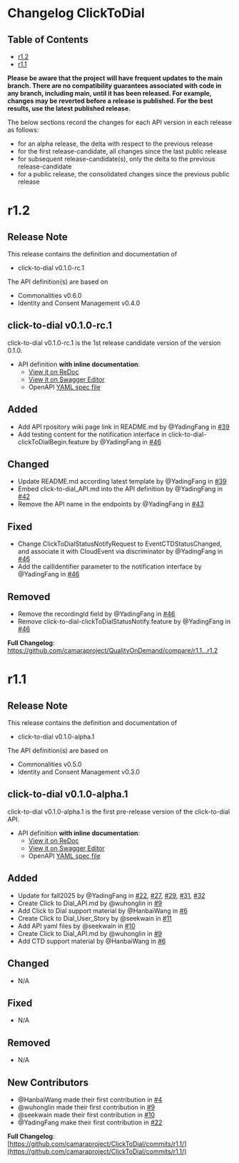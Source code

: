 # Changelog ClickToDial

## Table of Contents

- [r1.2](#r12)
- [r1.1](#r11)

**Please be aware that the project will have frequent updates to the main branch. There are no compatibility guarantees associated with code in any branch, including main, until it has been released. For example, changes may be reverted before a release is published. For the best results, use the latest published release.**

The below sections record the changes for each API version in each release as follows:

- for an alpha release, the delta with respect to the previous release
- for the first release-candidate, all changes since the last public release
- for subsequent release-candidate(s), only the delta to the previous release-candidate
- for a public release, the consolidated changes since the previous public release

# r1.2

## Release Note

This release contains the definition and documentation of

- click-to-dial v0.1.0-rc.1

The API definition(s) are based on

- Commonalities v0.6.0
- Identity and Consent Management v0.4.0

## click-to-dial v0.1.0-rc.1

click-to-dial v0.1.0-rc.1 is the 1st release candidate version of the version 0.1.0.
- API definition **with inline documentation**:
  - [View it on ReDoc](https://redocly.github.io/redoc/?url=https://raw.githubusercontent.com/camaraproject/ClickToDial/r1.2/code/API_definitions/click-to-dial.yaml&nocors)
  - [View it on Swagger Editor](https://editor.swagger.io/?url=https://raw.githubusercontent.com/camaraproject/ClickToDial/r1.2/code/API_definitions/click-to-dial.yaml)
  - OpenAPI [YAML spec file](https://github.com/camaraproject/ClickToDial/blob/r1.2/code/API_definitions/click-to-dial.yaml)

## Added

- Add API rpository wiki page link in README.md by @YadingFang in [#39](https://github.com/camaraproject/ClickToDial/pull/39)
- Add testing content for the notification interface in click-to-dial-clickToDialBegin.feature by @YadingFang in [#46](https://github.com/camaraproject/ClickToDial/pull/46)

## Changed

- Update README.md according latest template by @YadingFang in [#39](https://github.com/camaraproject/ClickToDial/pull/39)
- Embed click-to-dial_API.md into the API definition by @YadingFang in [#42](https://github.com/camaraproject/ClickToDial/pull/42)
- Remove the API name in the endpoints by @YadingFang in [#43](https://github.com/camaraproject/ClickToDial/pull/43)

## Fixed

- Change ClickToDialStatusNotifyRequest to EventCTDStatusChanged, and associate it with CloudEvent via discriminator by @YadingFang in [#46](https://github.com/camaraproject/ClickToDial/pull/46)
- Add the callIdentifier parameter to the notification interface by @YadingFang in [#46](https://github.com/camaraproject/ClickToDial/pull/46)

## Removed

- Remove the recordingId field by @YadingFang in [#46](https://github.com/camaraproject/ClickToDial/pull/46)
- Remove click-to-dial-clickToDialStatusNotify.feature by @YadingFang in [#46](https://github.com/camaraproject/ClickToDial/pull/46)

**Full Changelog**: https://github.com/camaraproject/QualityOnDemand/compare/r1.1...r1.2

# r1.1

## Release Note

This release contains the definition and documentation of

- click-to-dial v0.1.0-alpha.1

The API definition(s) are based on

- Commonalities v0.5.0
- Identity and Consent Management v0.3.0

## click-to-dial v0.1.0-alpha.1

click-to-dial v0.1.0-alpha.1 is the first pre-release version of the click-to-dial API.
- API definition **with inline documentation**:
  - [View it on ReDoc](https://redocly.github.io/redoc/?url=https://raw.githubusercontent.com/camaraproject/ClickToDial/r1.1/code/API_definitions/click-to-dial.yaml&nocors)
  - [View it on Swagger Editor](https://editor.swagger.io/?url=https://raw.githubusercontent.com/camaraproject/ClickToDial/r1.1/code/API_definitions/click-to-dial.yaml)
  - OpenAPI [YAML spec file](https://github.com/camaraproject/ClickToDial/blob/r1.1/code/API_definitions/click-to-dial.yaml)

## Added

- Update for fall2025 by @YadingFang in [#22](https://github.com/camaraproject/ClickToDial/pull/22), [#27](https://github.com/camaraproject/ClickToDial/pull/27), [#29](https://github.com/camaraproject/ClickToDial/pull/29), [#31](https://github.com/camaraproject/ClickToDial/pull/31), [#32](https://github.com/camaraproject/ClickToDial/pull/32)
- Create Click to Dial_API.md by @wuhonglin in [#9](https://github.com/camaraproject/ClickToDial/pull/9)
- Add Click to Dial support material by @HanbaiWang  in [#6](https://github.com/camaraproject/ClickToDial/pull/6)
- Create Click to Dial_User_Story by @seekwain in [#11](https://github.com/camaraproject/ClickToDial/pull/11)
- Add API yaml files by @seekwain in [#10](https://github.com/camaraproject/ClickToDial/pull/10)
- Create Click to Dial_API.md by @wuhonglin in [#9](https://github.com/camaraproject/ClickToDial/pull/9)
- Add CTD support material by @HanbaiWang  in [#6](https://github.com/camaraproject/ClickToDial/pull/6)

## Changed

- N/A

## Fixed

- N/A

## Removed

- N/A

## New Contributors

- @HanbaiWang made their first contribution in [#4](https://github.com/camaraproject/ClickToDial/pull/4)
- @wuhonglin made their first contribution in [#9](https://github.com/camaraproject/ClickToDial/pull/9)
- @seekwain made their first contribution in [#10](https://github.com/camaraproject/ClickToDial/pull/10)
- @YadingFang make their first contribution in [#22](https://github.com/camaraproject/ClickToDial/pull/22)

**Full Changelog**: [https://github.com/camaraproject/ClickToDial/commits/r1.1/](https://github.com/camaraproject/ClickToDial/commits/r1.1/)
